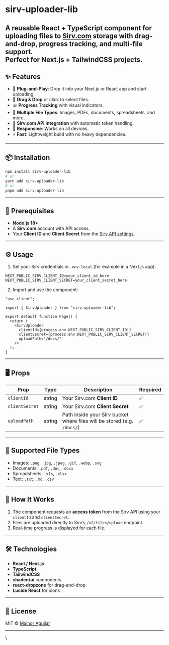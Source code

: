 # sirv-uploader-lib

A reusable React + TypeScript component for uploading files to [Sirv.com](https://sirv.com) storage with drag-and-drop, progress tracking, and multi-file support.\
Perfect for Next.js + TailwindCSS projects.
---

## ✨ Features

- 🚀 **Plug-and-Play**: Drop it into your Next.js or React app and start uploading.
- 📁 **Drag & Drop** or click to select files.
- 📊 **Progress Tracking** with visual indicators.
- 🎯 **Multiple File Types**: Images, PDFs, documents, spreadsheets, and more.
- 🔑 **Sirv.com API Integration** with automatic token handling.
- 📱 **Responsive**: Works on all devices.
- ⚡ **Fast**: Lightweight build with no heavy dependencies.

---

## 📦 Installation

```bash
npm install sirv-uploader-lib
# or
yarn add sirv-uploader-lib
# or
pnpm add sirv-uploader-lib
```

---

## 🔑 Prerequisites

- **Node.js 18+**
- A **Sirv.com** account with API access.
- Your **Client ID** and **Client Secret** from the [Sirv API settings](https://my.sirv.com/account/api).

---

## ⚙️ Usage

1. Set your Sirv credentials in `.env.local` (for example in a Next.js app):

```env
NEXT_PUBLIC_SIRV_CLIENT_ID=your_client_id_here
NEXT_PUBLIC_SIRV_CLIENT_SECRET=your_client_secret_here
```

2. Import and use the component:

```tsx
"use client";

import { SirvUploader } from "sirv-uploader-lib";

export default function Page() {
  return (
    <SirvUploader
      clientId={process.env.NEXT_PUBLIC_SIRV_CLIENT_ID!}
      clientSecret={process.env.NEXT_PUBLIC_SIRV_CLIENT_SECRET!}
      uploadPath="/docs/"
    />
  );
}
```

---

## 🖥️ Props

| Prop           | Type   | Description                                                             | Required |
| -------------- | ------ | ----------------------------------------------------------------------- | -------- |
| `clientId`     | string | Your Sirv.com **Client ID**                                             | ✅        |
| `clientSecret` | string | Your Sirv.com **Client Secret**                                         | ✅        |
| `uploadPath`   | string | Path inside your Sirv bucket where files will be stored (e.g. `/docs/`) | ✅        |

---

## 📂 Supported File Types

- Images: `.png`, `.jpg`, `.jpeg`, `.gif`, `.webp`, `.svg`
- Documents: `.pdf`, `.doc`, `.docx`
- Spreadsheets: `.xls`, `.xlsx`
- Text: `.txt`, `.md`, `.csv`

---

## 🔄 How It Works

1. The component requests an **access token** from the Sirv API using your `clientId` and `clientSecret`.
2. Files are uploaded directly to Sirv’s `/v2/files/upload` endpoint.
3. Real-time progress is displayed for each file.

---

## 🛠 Technologies

- **React / Next.js**
- **TypeScript**
- **TailwindCSS**
- **shadcn/ui** components
- **react-dropzone** for drag-and-drop
- **Lucide React** for icons

---

## 📜 License

MIT © [Mainor Aguilar](https://nor01.com)

---

\


